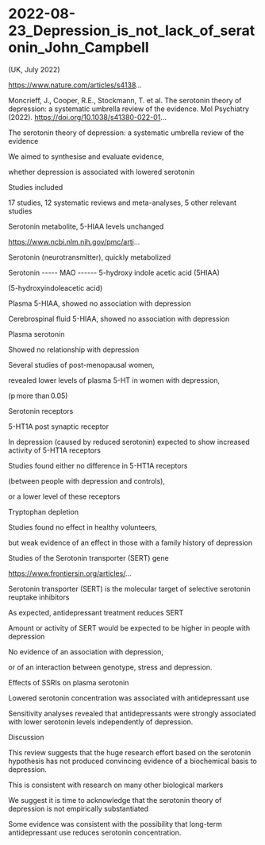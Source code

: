 # 2022-08-23_Depression_is_not_lack_of_seratonin_John_Campbell
(UK, July 2022)

 https://www.nature.com/articles/s4138...

Moncrieff, J., Cooper, R.E., Stockmann, T. et al. The serotonin theory of depression: a systematic umbrella review of the evidence. Mol Psychiatry (2022). https://doi.org/10.1038/s41380-022-01...

The serotonin theory of depression: a systematic umbrella review of the evidence

We aimed to synthesise and evaluate evidence,
 
whether depression is associated with lowered serotonin

Studies included

17 studies, 12 systematic reviews and meta-analyses, 5 other relevant studies

Serotonin metabolite, 5-HIAA levels unchanged

https://www.ncbi.nlm.nih.gov/pmc/arti...

Serotonin (neurotransmitter), quickly metabolized

Serotonin ----- MAO ------ 5-hydroxy indole acetic acid (5HIAA)

(5-hydroxyindoleacetic acid) 

Plasma 5-HIAA, showed no association with depression

Cerebrospinal fluid 5-HIAA, showed no association with depression

Plasma serotonin

Showed no relationship with depression

Several studies of post-menopausal women, 

revealed lower levels of plasma 5-HT in women with depression, 

(p more than 0.05) 

Serotonin receptors

5-HT1A post synaptic receptor

In depression (caused by reduced serotonin) expected to show increased activity of 5-HT1A receptors

Studies found either no difference in 5-HT1A receptors

(between people with depression and controls),

or a lower level of these receptors

Tryptophan depletion

Studies found no effect in healthy volunteers,

but weak evidence of an effect in those with a family history of depression

Studies of the Serotonin transporter (SERT) gene

https://www.frontiersin.org/articles/...

Serotonin transporter (SERT) is the molecular target of selective serotonin reuptake inhibitors

As expected, antidepressant treatment reduces SERT

Amount or activity of SERT would be expected to be higher in people with depression

No evidence of an association with depression, 

or of an interaction between genotype, stress and depression.

Effects of SSRIs on plasma serotonin

Lowered serotonin concentration was associated with antidepressant use

Sensitivity analyses revealed that antidepressants were strongly associated with lower serotonin levels independently of depression.

Discussion

This review suggests that the huge research effort based on the serotonin hypothesis has not produced convincing evidence of a biochemical basis to depression. 

This is consistent with research on many other biological markers

We suggest it is time to acknowledge that the serotonin theory of depression is not empirically substantiated

Some evidence was consistent with the possibility that long-term antidepressant use reduces serotonin concentration.
